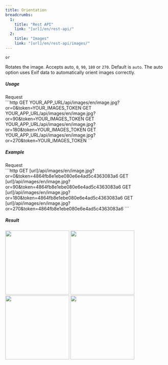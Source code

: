 ```yaml
---
title: Orientation
breadcrumbs:
  1:
    title: "Rest API"
    link: "[url]/en/rest-api/"
  2:
    title: "Images"
    link: "[url]/en/rest-api/images/"
---
```


`or`

Rotates the image. Accepts auto, `0`, `90`, `180` or `270`. Default is `auto`. The auto option uses Exif data to automatically orient images correctly.

##### Usage

<div class="file-header">Request</div>
```http
GET YOUR_APP_URL/api/images/en/image.jpg?or=0&token=YOUR_IMAGES_TOKEN
GET YOUR_APP_URL/api/images/en/image.jpg?or=90&token=YOUR_IMAGES_TOKEN
GET YOUR_APP_URL/api/images/en/image.jpg?or=180&token=YOUR_IMAGES_TOKEN
GET YOUR_APP_URL/api/images/en/image.jpg?or=270&token=YOUR_IMAGES_TOKEN
```

##### Example

<div class="file-header">Request</div>
```http
GET [url]/api/images/en/image.jpg?or=0&token=4864fb8e1ebe080e6e4ad5c4363083a6
GET [url]/api/images/en/image.jpg?or=90&token=4864fb8e1ebe080e6e4ad5c4363083a6
GET [url]/api/images/en/image.jpg?or=180&token=4864fb8e1ebe080e6e4ad5c4363083a6
GET [url]/api/images/en/image.jpg?or=270&token=4864fb8e1ebe080e6e4ad5c4363083a6
```

##### Result

<img width="200" class="inline" src="[url]/api/images/en/image.jpg?or=0&token=4864fb8e1ebe080e6e4ad5c4363083a6">
<img width="200" class="inline" src="[url]/api/images/en/image.jpg?or=90&token=4864fb8e1ebe080e6e4ad5c4363083a6">
<img width="200" class="inline" src="[url]/api/images/en/image.jpg?or=180&token=4864fb8e1ebe080e6e4ad5c4363083a6">
<img width="200" class="inline" src="[url]/api/images/en/image.jpg?or=270&token=4864fb8e1ebe080e6e4ad5c4363083a6">
